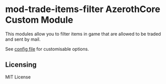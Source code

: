 # mod-trade-items-filter AzerothCore Custom Module

This modules allow you to filter items in game that are allowed to be traded and sent by mail.

See [config file](conf/mod-trade-items-filter.conf.dist) for customisable options.

## Licensing

MIT License
